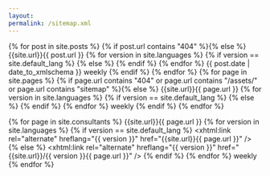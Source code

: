 ```yaml
---
layout:
permalink: /sitemap.xml
---
```

<?xml version="1.0" encoding="UTF-8"?>
<urlset xmlns="http://www.sitemaps.org/schemas/sitemap/0.9" xmlns:xhtml="http://www.w3.org/1999/xhtml">
  {% for post in site.posts %}
    {% if post.url contains "404" %}{% else %}
      <url>
        <loc>{{site.url}}{{ post.url }}</loc>
        {% for version in site.languages %}
          {% if version == site.default_lang %}
            <xhtml:link rel="alternate" hreflang="{{ version }}" href="{{site.url}}{{ post.url }}" />
          {% else %}
            <xhtml:link rel="alternate" hreflang="{{ version }}" href="{{site.url}}/{{ version }}{{ post.url }}" />
          {% endif %}
        {% endfor %}
        <lastmod>{{ post.date | date_to_xmlschema }}</lastmod>
        <changefreq>weekly</changefreq>
      </url>
    {% endif %}
  {% endfor %}
  {% for page in site.pages %}
    {% if page.url contains "404" or page.url contains "/assets/" or page.url contains "sitemap" %}{% else %}
      <url>
        <loc>{{site.url}}{{ page.url }}</loc>
        {% for version in site.languages %}
          {% if version == site.default_lang %}
            <xhtml:link rel="alternate" hreflang="{{ version }}" href="{{site.url}}{{ page.url }}" />
          {% else %}
            <xhtml:link rel="alternate" hreflang="{{ version }}" href="{{site.url}}/{{ version }}{{ page.url }}" />
          {% endif %}
        {% endfor %}
        <changefreq>weekly</changefreq>
      </url>
    {% endif %}
  {% endfor %}

  {% for page in site.consultants %}
    <url>
      <loc>{{site.url}}{{ page.url }}</loc>
      {% for version in site.languages %}
        {% if version == site.default_lang %}
          <xhtml:link rel="alternate" hreflang="{{ version }}" href="{{site.url}}{{ page.url }}" />
        {% else %}
          <xhtml:link rel="alternate" hreflang="{{ version }}" href="{{site.url}}/{{ version }}{{ page.url }}" />
        {% endif %}
      {% endfor %}
      <changefreq>weekly</changefreq>
    </url>
  {% endfor %}

</urlset>